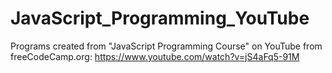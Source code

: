 # JavaScript_Programming_YouTube
Programs created from "JavaScript Programming Course" on YouTube from freeCodeCamp.org: https://www.youtube.com/watch?v=jS4aFq5-91M
